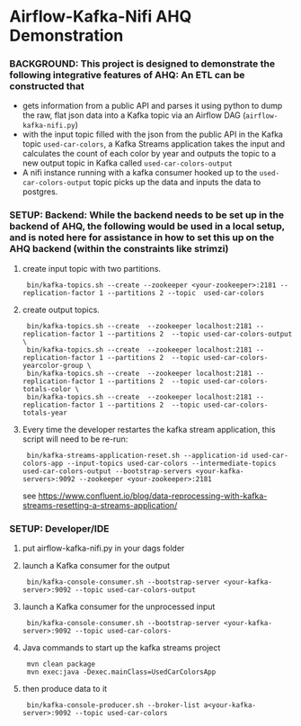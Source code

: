 # Airflow-Kafka-Nifi AHQ Demonstration


### BACKGROUND: This project is designed to demonstrate the following integrative features of AHQ: An ETL can be constructed that 
  - gets information from a public API and parses it using python to dump the raw, flat json data into a Kafka topic via an Airflow DAG (`airflow-kafka-nifi.py`)
  - with the input topic filled with the json from the public API in the Kafka topic `used-car-colors`, a Kafka Streams application takes the input and calculates the count of each color by year and outputs the topic to a new output topic in Kafka called `used-car-colors-output`
  - A nifi instance running with a kafka consumer hooked up to the `used-car-colors-output` topic picks up the data and inputs the data to postgres.

### SETUP: Backend: While the backend needs to be set up in the backend of AHQ, the following would be used in a local setup, and is noted here for assistance in how to set this up on the AHQ backend (within the constraints like strimzi)

1. create input topic with two partitions. 

        bin/kafka-topics.sh --create --zookeeper <your-zookeeper>:2181 --replication-factor 1 --partitions 2 --topic  used-car-colors
        
2. create output topics.  

        bin/kafka-topics.sh --create  --zookeeper localhost:2181 --replication-factor 1 --partitions 2  --topic used-car-colors-output \
        bin/kafka-topics.sh --create  --zookeeper localhost:2181 --replication-factor 1 --partitions 2  --topic used-car-colors-yearcolor-group \ 
        bin/kafka-topics.sh --create  --zookeeper localhost:2181 --replication-factor 1 --partitions 2  --topic used-car-colors-totals-color \
        bin/kafka-topics.sh --create  --zookeeper localhost:2181 --replication-factor 1 --partitions 2  --topic used-car-colors-totals-year
        
3. Every time the developer restartes the kafka stream application, this script will need to be re-run:
      
        bin/kafka-streams-application-reset.sh --application-id used-car-colors-app --input-topics used-car-colors --intermediate-topics used-car-colors-output --bootstrap-servers <your-kafka-servers>:9092 --zookeeper <your-zookeeper>:2181
        
   see https://www.confluent.io/blog/data-reprocessing-with-kafka-streams-resetting-a-streams-application/


### SETUP: Developer/IDE
  
1. put airflow-kafka-nifi.py in your dags folder

2. launch a Kafka consumer for the output

        bin/kafka-console-consumer.sh --bootstrap-server <your-kafka-server>:9092 --topic used-car-colors-output
        
3. launch a Kafka consumer for the unprocessed input

        bin/kafka-console-consumer.sh --bootstrap-server <your-kafka-server>:9092 --topic used-car-colors-

4. Java commands to start up the kafka streams project

        mvn clean package
        mvn exec:java -Dexec.mainClass=UsedCarColorsApp
    

5. then produce data to it

        bin/kafka-console-producer.sh --broker-list a<your-kafka-server>:9092 --topic used-car-colors
        
        


